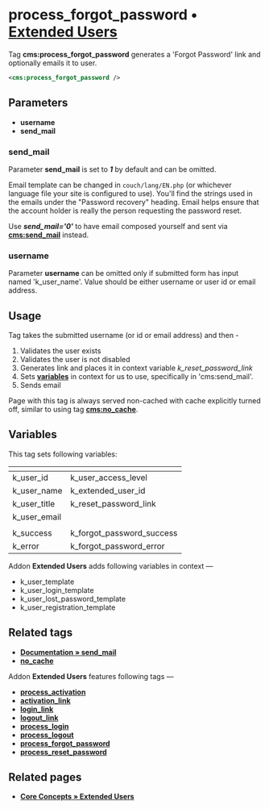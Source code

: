 # process_forgot_password • [**Extended Users**](#related-pages)

Tag **cms:process_forgot_password** generates a 'Forgot Password' link and optionally emails it to user.

```xml
<cms:process_forgot_password />
```

## Parameters

* **username**
* **send_mail**

### send_mail

Parameter **send_mail** is set to ***1*** by default and can be omitted.

Email template can be changed in `couch/lang/EN.php` (or whichever language file your site is configured to use). You'll find the strings used in the emails under the "Password recovery" heading. Email helps ensure that the account holder is really the person requesting the password reset.

Use ***send_mail='0'*** to have email composed yourself and sent via [**cms:send_mail**](#related-tags) instead.

### username

Parameter **username** can be omitted only if submitted form has input named 'k_user_name'. Value should be either username or user id or email address.

## Usage

Tag takes the submitted username (or id or email address) and then -

1. Validates the user exists
2. Validates the user is not disabled
3. Generates link and places it in context variable *k_reset_password_link*
4. Sets [**variables**](#variables) in context for us to use, specifically in 'cms:send_mail'.
5. Sends email

Page with this tag is always served non-cached with cache explicitly turned off, similar to using tag [**cms:no_cache**](#related-tags).

## Variables

This tag sets following variables:

|<!--             -->|<!--                 -->|
|:-------------------|:-----------------------|
| k_user_id          |  k_user_access_level   |
| k_user_name        |  k_extended_user_id    |
| k_user_title       |  k_reset_password_link |
| k_user_email       |                        |
|<!--             -->|<!--                 -->|
| k_success          |  k_forgot_password_success |
| k_error            |  k_forgot_password_error |

Addon **Extended Users** adds following variables in context —

* k_user_template
* k_user_login_template
* k_user_lost_password_template
* k_user_registration_template

## Related tags

* [**Documentation &raquo; send_mail**](https://docs.couchcms.com/tags-reference/send_mail.html)
* [**no_cache**](https://github.com/trendoman/Midware/tree/main/tags-reference/no_cache.md)

Addon **Extended Users** features following tags —

* [**process_activation**](https://github.com/trendoman/Midware/tree/main/tags-reference/Extended-Users/process_activation.md)
* [**activation_link**](https://github.com/trendoman/Midware/tree/main/tags-reference/Extended-Users/activation_link.md)
* [**login_link**](https://github.com/trendoman/Midware/tree/main/tags-reference/Extended-Users/login_link.md)
* [**logout_link**](https://github.com/trendoman/Midware/tree/main/tags-reference/Extended-Users/logout_link.md)
* [**process_login**](https://github.com/trendoman/Midware/tree/main/tags-reference/Extended-Users/process_login.md)
* [**process_logout**](https://github.com/trendoman/Midware/tree/main/tags-reference/Extended-Users/process_logout.md)
* [**process_forgot_password**](https://github.com/trendoman/Midware/tree/main/tags-reference/Extended-Users/process_forgot_password.md)
* [**process_reset_password**](https://github.com/trendoman/Midware/tree/main/tags-reference/Extended-Users/process_reset_password.md)

## Related pages

* [**Core Concepts &raquo; Extended Users**](https://github.com/trendoman/Midware/tree/main/concepts/Extended-Users)
